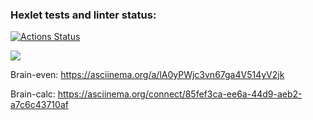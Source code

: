 ### Hexlet tests and linter status:
[![Actions Status](https://github.com/AnnRomm/php-project-45/actions/workflows/hexlet-check.yml/badge.svg)](https://github.com/AnnRomm/php-project-45/actions)

<a href="https://codeclimate.com/github/AnnRomm/php-project-45/maintainability"><img src="https://api.codeclimate.com/v1/badges/1784e9be3f93c45d724d/maintainability" /></a>

Brain-even:
https://asciinema.org/a/lA0yPWjc3vn67ga4V514yV2jk

Brain-calc:
https://asciinema.org/connect/85fef3ca-ee6a-44d9-aeb2-a7c6c43710af

